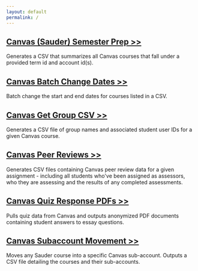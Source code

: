```yaml
---
layout: default
permalink: /
---
```


## [Canvas (Sauder) Semester Prep >>](canvas-saud-semester-prep)

Generates a CSV that summarizes all Canvas courses that fall under a provided term id and account id(s).

## [Canvas Batch Change Dates >>](canvas-batch-change-dates)

Batch change the start and end dates for courses listed in a CSV.

## [Canvas Get Group CSV >>](canvas-get-group-csv)

Generates a CSV file of group names and associated student user IDs for a given Canvas course.

## [Canvas Peer Reviews >>](canvas-peer-reviews)

Generates CSV files containing Canvas peer review data for a given assignment - including all students who've been assigned as assessors, who they are assessing and the results of any completed assessments.

## [Canvas Quiz Response PDFs >>](canvas-quiz-response-pdfs)

Pulls quiz data from Canvas and outputs anonymized PDF documents containing student answers to essay questions.

## [Canvas Subaccount Movement >>](canvas-subaccount-movement)

Moves any Sauder course into a specific Canvas sub-account. Outputs a CSV file detailing the courses and their sub-accounts.
